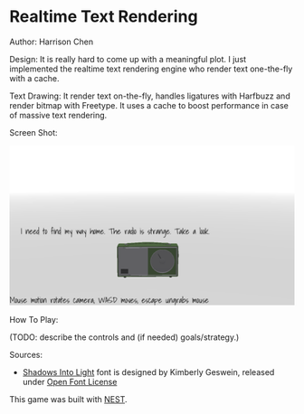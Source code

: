 # Realtime Text Rendering

Author: Harrison Chen

Design: It is really hard to come up with a meaningful plot. I just implemented the realtime
text rendering engine who render text one-the-fly with a cache.

Text Drawing: It render text on-the-fly, handles ligatures with Harfbuzz and render bitmap with
Freetype. It uses a cache to boost performance in case of massive text rendering.

Screen Shot:

![Screen Shot](screenshot.png)

How To Play:

(TODO: describe the controls and (if needed) goals/strategy.)

Sources: 
- [Shadows Into Light](https://fonts.google.com/specimen/Shadows+Into+Light?query=shadows) font is designed by Kimberly Geswein, released under [Open Font License](https://scripts.sil.org/cms/scripts/page.php?site_id=nrsi&id=OFL)

This game was built with [NEST](NEST.md).

